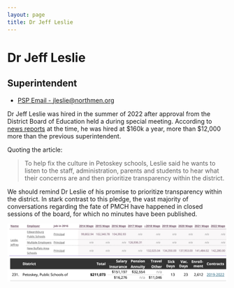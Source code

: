 ```yaml
---
layout: page
title: Dr Jeff Leslie
---
```


# Dr Jeff Leslie
## Superintendent

- [PSP Email - jleslie@northmen.org](mailto:jleslie@northmen.org)

Dr Jeff Leslie was hired in the summer of 2022 after approval from the District Board of Education held a during special meeting. According to [news reports](https://www.petoskeynews.com/story/news/education/2022/08/03/new-petoskey-superintendent-hired-prioritizes-district-transparency/10214492002/) at the time, he was hired at $160k a year, more than $12,000 more than the previous superintendent.

Quoting the article:
> To help fix the culture in Petoskey schools, Leslie said he wants to listen to the staff, administration, parents and students to hear what their concerns are and then prioritize transparency within the district.

We should remind Dr Leslie of his promise to prioritize transparency within the district. In stark contrast to this pledge, the vast majority of conversations regarding the fate of PMCH have happened in closed sessions of the board, for which no minutes have been published.

![Jeff Leslie Wages](/assets/images/leslie_wages.png)
![PSP Superintendent Compensation](/assets/images/psp_superintendent_comp.png)

